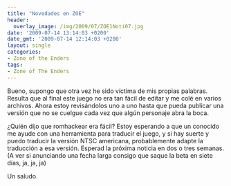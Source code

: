 ```yaml
---
title: "Novedades en ZOE"
header:
  overlay_image: /img/2009/07/ZOE1Noti07.jpg
date: '2009-07-14 13:14:03 +0200'
date_gmt: '2009-07-14 12:14:03 +0200'
layout: single
categories:
- Zone of the Enders
tags:
- Zone of The Enders
---
```

Bueno, supongo que otra vez he sido víctima de mis propias palabras. Resulta que 
al final este juego no era tan fácil de editar y me colé en varios archivos. 
Ahora estoy revisándolos uno a uno hasta que pueda publicar una versión que no 
se cuelgue cada vez que algún personaje abra la boca.

¿Quién dijo que romhackear era fácil? Estoy esperando a que un conocido me ayude 
con una herramienta para traducir el juego, y si hay suerte y puedo traducir la 
versión NTSC americana, probablemente adapte la traducción a esa versión. Esperad 
la próxima noticia en dos o tres semanas. (A ver si anunciando una fecha larga 
consigo que saque la beta en siete días, ja, ja, ja)

Un saludo.
